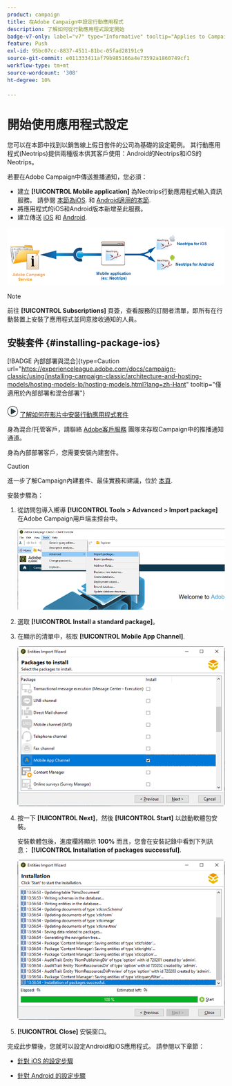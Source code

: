 ```yaml
---
product: campaign
title: 在Adobe Campaign中設定行動應用程式
description: 了解如何從行動應用程式設定開始
badge-v7-only: label="v7" type="Informative" tooltip="Applies to Campaign Classic v7 only"
feature: Push
exl-id: 95bc07cc-8837-4511-81bc-05fad28191c9
source-git-commit: e011333411af79b985166a4e73592a1860749cf1
workflow-type: tm+mt
source-wordcount: '308'
ht-degree: 10%

---
```


# 開始使用應用程式設定



您可以在本節中找到以銷售線上假日套件的公司為基礎的設定範例。 其行動應用程式(Neotrips)提供兩種版本供其客戶使用：Android的Neotrips和iOS的Neotrips。

若要在Adobe Campaign中傳送推播通知，您必須：

* 建立 **[!UICONTROL Mobile application]** 為Neotrips行動應用程式輸入資訊服務。 請參閱 [本節為iOS](configuring-the-mobile-application.md#configuring-ios-service). 和 [Android適用的本節](configuring-the-mobile-application-android.md#configuring-android-service).
* 將應用程式的iOS和Android版本新增至此服務。
* 建立傳送 [iOS](create-notifications-ios.md) 和 [Android](create-notifications-android.md).

![](assets/nmac_service_diagram.png)

>[!NOTE]
>
>前往 **[!UICONTROL Subscriptions]** 頁簽，查看服務的訂閱者清單，即所有在行動裝置上安裝了應用程式並同意接收通知的人員。

## 安裝套件 {#installing-package-ios}

[!BADGE 內部部署與混合]{type=Caution url="https://experienceleague.adobe.com/docs/campaign-classic/using/installing-campaign-classic/architecture-and-hosting-models/hosting-models-lp/hosting-models.html?lang=zh-Hant" tooltip="僅適用於內部部署和混合部署"}

![](assets/do-not-localize/how-to-video.png) [了解如何在影片中安裝行動應用程式套件](https://experienceleague.adobe.com/docs/campaign-classic-learn/tutorials/sending-messages/push-channel/installing-the-mobile-app-channel.html?lang=en#sending-messages)

身為混合/托管客戶，請聯絡 [Adobe客戶服務](https://helpx.adobe.com/tw/enterprise/admin-guide.html/enterprise/using/support-for-experience-cloud.ug.html) 團隊來存取Campaign中的推播通知通道。

身為內部部署客戶，您需要安裝內建套件。

>[!CAUTION]
>
>進一步了解Campaign內建套件、最佳實務和建議，位於 [本頁](../../installation/using/installing-campaign-standard-packages.md).

安裝步驟為：

1. 從訪問包導入嚮導 **[!UICONTROL Tools > Advanced > Import package]** 在Adobe Campaign用戶端主控台中。

   ![](assets/package_ios.png)

1. 選取 **[!UICONTROL Install a standard package]**。

1. 在顯示的清單中，核取 **[!UICONTROL Mobile App Channel]**.

   ![](assets/package_ios_2.png)

1. 按一下 **[!UICONTROL Next]**，然後 **[!UICONTROL Start]** 以啟動軟體包安裝。

   安裝軟體包後，進度欄將顯示 **100%** 而且，您會在安裝記錄中看到下列訊息： **[!UICONTROL Installation of packages successful]**.

   ![](assets/package_ios_3.png)

1. **[!UICONTROL Close]** 安裝窗口。

完成此步驟後，您就可以設定Android和iOS應用程式。
請參閱以下章節：

* [針對 iOS 的設定步驟](configuring-the-mobile-application.md)

* [針對 Android 的設定步驟](configuring-the-mobile-application-android.md)
